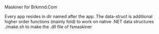 Maskiner for Brkmnd.Com

Every app resides in dir named after the app.
The data-struct is additional higher order functions (mainly fold) to work on native .NET data structures
./make.sh to make the .dll file of fsmaskiner

